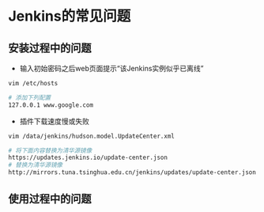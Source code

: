 # Jenkins的常见问题

## 安装过程中的问题

- 输入初始密码之后web页面提示“该Jenkins实例似乎已离线”

```bash
vim /etc/hosts

# 添加下列配置
127.0.0.1 www.google.com
```

- 插件下载速度慢或失败

```bash
vim /data/jenkins/hudson.model.UpdateCenter.xml
```

```bash
# 将下面内容替换为清华源镜像
https://updates.jenkins.io/update-center.json
# 替换为清华源镜像
http://mirrors.tuna.tsinghua.edu.cn/jenkins/updates/update-center.json
```

## 使用过程中的问题
